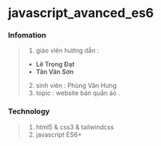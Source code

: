 # javascript_avanced_es6 

### Infomation

> 1. giáo viên hướng dẫn :
>   - **Lê Trọng Đạt**    
>   - **Tân Văn Sơn** 
> 2. sinh viên : Phùng Văn Hưng 
> 3. topic : website bán quần áo .

### Technology 

> 1. html5 & css3 & tailwindcss 
> 2. javascript ES6+
